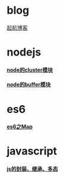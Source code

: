 # blog
[起航博客](http://blog.okgoes.com)

# nodejs
#### [node的cluster模块](nodejs/cluster.md)
#### [node的buffer模块](nodejs/buffer.md)
# es6
#### [es6之Map](es6/map.md)

# javascript

#### [js的封装、继承、多态](javascript/extends.md)